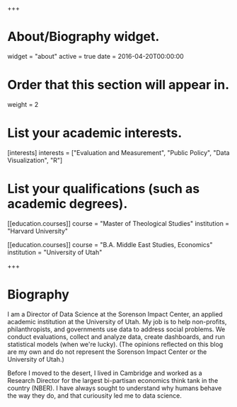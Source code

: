 +++
# About/Biography widget.
widget = "about"
active = true
date = 2016-04-20T00:00:00

# Order that this section will appear in.
weight = 2

# List your academic interests.
[interests]
  interests = ["Evaluation and Measurement", "Public Policy", "Data Visualization", "R"]

# List your qualifications (such as academic degrees).
[[education.courses]]
  course = "Master of Theological Studies"
  institution = "Harvard University"


[[education.courses]]
  course = "B.A. Middle East Studies, Economics"
  institution = "University of Utah"


 
+++

# Biography

I am a Director of Data Science at the Sorenson Impact Center, an applied academic institution at the University of Utah. My job is to help non-profits, philanthropists, and governments use data to address social problems. We conduct evaluations, collect and analyze data, create dashboards, and run statistical models (when we're lucky). (The opinions reflected on this blog are my own and do not represent the Sorenson Impact Center or the University of Utah.)

Before I moved to the desert, I lived in Cambridge and worked as a Research Director for the largest bi-partisan economics think tank in the country (NBER). I have always sought to understand why humans behave the way they do, and that curiousity led me to data science.

